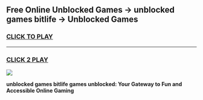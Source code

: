 
## Free Online Unblocked Games → unblocked games bitlife → Unblocked Games
<h3>
<a href="https://premium.freeplayer.one?title=unblocked_games_bitlife&ref=21F">CLICK TO PLAY</a></h3>
<hr>

<h3>
<a href="https://premium.freeplayer.one?title=unblocked_games_bitlife&ref=21F">CLICK 2 PLAY</a>
  
</h3>

<a href="https://premium.freeplayer.one?title=unblocked_games_bitlife&ref=21F/"><img src="https://clearcache.store/games.png"></a>


**unblocked games bitlife games unblocked: Your Gateway to Fun and Accessible Online Gaming**
